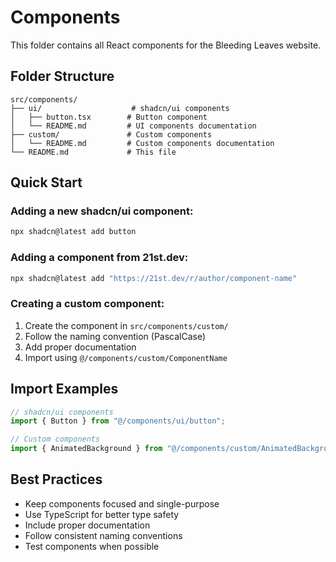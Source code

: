 # Components

This folder contains all React components for the Bleeding Leaves website.

## Folder Structure

```
src/components/
├── ui/                    # shadcn/ui components
│   ├── button.tsx        # Button component
│   └── README.md         # UI components documentation
├── custom/               # Custom components
│   └── README.md         # Custom components documentation
└── README.md             # This file
```

## Quick Start

### Adding a new shadcn/ui component:
```bash
npx shadcn@latest add button
```

### Adding a component from 21st.dev:
```bash
npx shadcn@latest add "https://21st.dev/r/author/component-name"
```

### Creating a custom component:
1. Create the component in `src/components/custom/`
2. Follow the naming convention (PascalCase)
3. Add proper documentation
4. Import using `@/components/custom/ComponentName`

## Import Examples

```jsx
// shadcn/ui components
import { Button } from "@/components/ui/button";

// Custom components
import { AnimatedBackground } from "@/components/custom/AnimatedBackground";
```

## Best Practices

- Keep components focused and single-purpose
- Use TypeScript for better type safety
- Include proper documentation
- Follow consistent naming conventions
- Test components when possible 